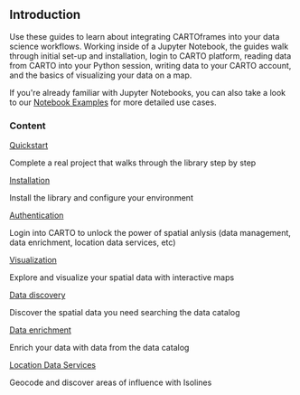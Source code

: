 ## Introduction

Use these guides to learn about integrating CARTOframes into your data science workflows. Working inside of a Jupyter Notebook, the guides walk through initial set-up and installation, login to CARTO platform, reading data from CARTO into your Python session, writing data to your CARTO account, and the basics of visualizing your data on a map.

If you're already familiar with Jupyter Notebooks, you can also take a look to our [Notebook Examples](/developers/cartoframes/examples) for more detailed use cases.

### Content

<div class="doc-guides__cartoframes-row">
  <div class="doc-guides__cartoframes-block">
    <span class="doc-guides__title">
      <a href="/developers/cartoframes/guides/Quickstart/">Quickstart</a>
    </span>
    <p class="doc-guides__description">Complete a real project that walks through the library step by step</p>
  </div>

  <div class="doc-guides__cartoframes-block">
    <span class="doc-guides__title">
      <a href="/developers/cartoframes/guides/Installation/">Installation</a>
    </span>
    <p class="doc-guides__description">Install the library and configure your environment</p>
  </div>
</div>

<div class="doc-guides__cartoframes-row">
  <div class="doc-guides__cartoframes-block">
    <span class="doc-guides__title">
      <a href="/developers/cartoframes/guides/Authentication/">Authentication</a>
    </span>
    <p class="doc-guides__description">Login into CARTO to unlock the power of spatial anlysis (data management, data enrichment, location data services, etc)</p>
  </div>

  <div class="doc-guides__cartoframes-block">
    <span class="doc-guides__title">
      <a href="/developers/cartoframes/guides/Visualization/">Visualization</a>
    </span>
    <p class="doc-guides__description">Explore and visualize your spatial data with interactive maps</p>
  </div>
</div>

<div class="doc-guides__cartoframes-row">
  <div class="doc-guides__cartoframes-block">
    <span class="doc-guides__title">
      <a href="/developers/cartoframes/guides/Data-discovery/">Data discovery</a>
    </span>
    <p class="doc-guides__description">Discover the spatial data you need searching the data catalog</p>
  </div>

  <div class="doc-guides__cartoframes-block">
    <span class="doc-guides__title">
      <a href="/developers/cartoframes/guides/Enrichment/">Data enrichment</a>
    </span>
    <p class="doc-guides__description">Enrich your data with data from the data catalog</p>
  </div>
</div>

<div class="doc-guides__cartoframes-row">
  <div class="doc-guides__cartoframes-block">
    <span class="doc-guides__title">
      <a href="/developers/cartoframes/guides/Location-Data-Services/">Location Data Services</a>
    </span>
    <p class="doc-guides__description">Geocode and discover areas of influence with Isolines</p>
  </div>
</div>
